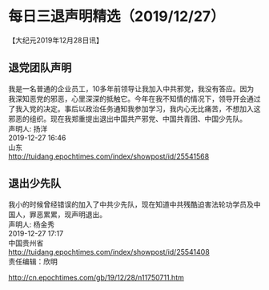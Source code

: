 # 每日三退声明精选（2019/12/27）
  
  
【大纪元2019年12月28日讯】  
## 退党团队声明  
我是一名普通的企业员工，10多年前领导让我加入中共邪党，我没有答应。因为我深知恶党的邪恶，心里深深的抵触它。今年在我不知情的情况下，领导开会通过了我入党的决定。事后以政治任务通知我参加学习，我内心无比痛苦，不想加入这邪恶的组织。现在我郑重提出退出中国共产邪党、中国共青团、中国少先队。  
声明人: 扬洋  
2019-12-27 16:46  
山东  
<a href="http://tuidang.epochtimes.com/index/showpost/id/25541568">http://tuidang.epochtimes.com/index/showpost/id/25541568</a>  
## 退出少先队  
我小的时候曾经错误的加入了中共少先队，现在知道中共残酷迫害法轮功学员及中国人，罪恶累累，现声明退出。  
声明人: 杨金秀  
2019-12-27 17:17  
中国贵州省  
<a href="http://tuidang.epochtimes.com/index/showpost/id/25541408">http://tuidang.epochtimes.com/index/showpost/id/25541408</a>  
责任编辑：欣明  
  
  
  
http://cn.epochtimes.com/gb/19/12/28/n11750711.htm
